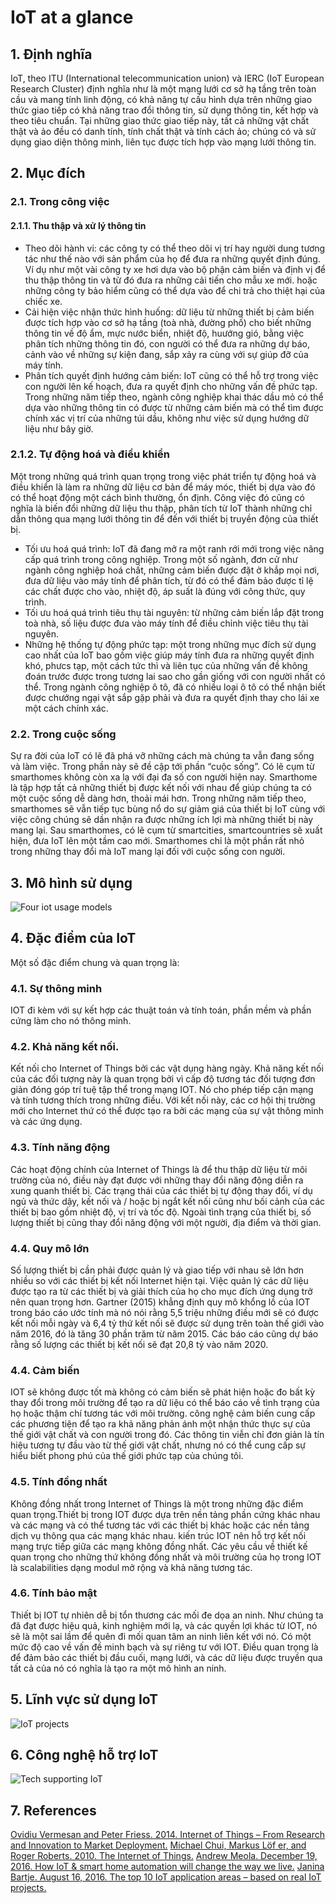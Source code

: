 # IoT at a glance

## 1. Định nghĩa

IoT, theo ITU (International telecommunication union) và IERC (IoT European Research Cluster) định nghĩa như là một mạng lưới cơ sở hạ tầng trên toàn cầu và mang tính linh động, có khả năng tự cấu hình dựa trên những giao thức giao tiếp có khả năng trao đổi thông tin, sử dụng thông tin, kết hợp và theo tiêu chuẩn. Tại những giao thức giao tiếp này, tất cả những vật chất thật và ảo đều có danh tính, tính chất thật và tính cách ảo; chúng có và sử dụng giao diện thông minh, liên tục được tích hợp vào mạng lưới thông tin.


## 2. Mục đích

### 2.1. Trong công việc
#### 2.1.1. Thu thập và xử lý thông tin
+ Theo dõi hành vi: các công ty có thể theo dõi vị trí hay người dung tương tác như thế nào với sản phẩm của họ để đưa ra những quyết định đúng. Ví dụ như một vài công ty xe hơi dựa vào bộ phận cảm biến và định vị để thu thập thông tin và từ đó đưa ra những cải tiến cho mẫu xe mới. hoặc những công ty bảo hiểm cũng có thể dựa vào để chi trả cho thiệt hại của chiếc xe.
+ Cải hiện việc nhận thức hình huống: dữ liệu từ những thiết bị cảm biến được tích hợp vào cơ sở hạ tầng (toà nhà, đường phố) cho biết những thông tin về độ ẩm, mực nước biển, nhiệt độ, huướng gió, bằng việc phân tích những thông tin đó, con người có thể đưa ra những dự báo, cảnh vào về những sự kiện đang, sắp xảy ra cùng với sự giúp đỡ của máy tính.
+ Phân tích quyết định hướng cảm biến: IoT cũng có thể hỗ trợ trong việc con người lên kế hoạch, đưa ra quyết định cho những vấn đề phức tạp. Trong những năm tiếp theo, ngành công nghiệp khai thác dầu mỏ có thể dựa vào những thông tin có được từ những cảm biến mà có thể tìm được chính xác vị trí của những túi dầu, không như việc sử dụng hướng dữ liệu như bây giờ.

### 2.1.2. Tự động hoá và điều khiển
Một trong những quá trình quan trọng trong việc phát triển tự động hoá và điều khiển là làm ra những dữ liệu cơ bản để máy móc, thiết bị dựa vào đó có thể hoạt động một cách bình thường, ổn định. Công việc đó cũng có nghĩa là biến đổi những dữ liệu thu thập, phân tích từ  IoT thành những chỉ dẫn thông qua mạng lưới thông tin để đến với thiết bị truyền động của thiết bị.
+ Tối ưu hoá quá trình: IoT đã đang mở ra một ranh rới mới trong việc nâng cấp quá trình trong công nghiệp. Trong một số ngành, đơn cử như ngành công nghiệp hoá chất, những cảm biến được đặt ở khắp mọi nơi, đưa dữ liệu vào máy tính để phân tích, từ đó có thể đảm bảo được tỉ lệ các chất được cho vào, nhiệt độ, áp suất là đúng với công thức, quy trình.
+ Tối ưu hoá quá trình tiêu thụ tài nguyên: từ những cảm biến lắp đặt trong toà nhà, số liệu được đưa vào máy tính để điều chỉnh việc tiêu thụ tài nguyên.
+ Những hệ thống tự động phức tạp: một trong những mục đích sử dụng cao nhất của IoT bao gồm việc giúp máy tính đưa ra những quyết định khó, phưcs tạp, một cách tức thì và liên tục của những vấn đề không đoán trước được trong tương lai sao cho gần giống với con người nhất có thể. Trong ngành công nghiệp ô tô, đã có nhiều loại ô tô có thể nhận biết được chướng ngại vật sắp gặp phải và đưa ra quyết định thay cho lái xe một cách chính xác. 

### 2.2. Trong cuộc sống
Sự ra đời của IoT có lẽ đã phá vỡ những cách mà chúng ta vẫn đang sống và làm việc. Trong phần này sẽ đề cập tới phần “cuộc sống”. Có lẽ cụm từ smarthomes không còn xa lạ với đại đa số con người hiện nay. Smarthome là tập hợp tất cả những thiết bị được kết nối với nhau để giúp chúng ta có một cuộc sống dễ dàng hơn, thoải mái hơn.
Trong những năm tiếp theo, smarthomes sẽ vẫn tiếp tục bùng nổ do sự giảm giá của thiết bị IoT cùng với việc công chúng sẽ dần nhận ra được những ích lợi mà những thiết bị này mang lại. Sau smarthomes, có lẽ cụm từ smartcities, smartcountries sẽ xuất hiện, đưa IoT lên một tầm cao mới. Smarthomes chỉ là một phần rất nhỏ trong những thay đổi mà IoT mang lại đối với cuộc sống con người.

## 3. Mô hình sử dụng
![Four iot usage models](iotmodels.png)
## 4. Đặc điểm của IoT
Một số đặc điểm chung và quan trọng là:
### 4.1. Sự thông minh
IOT đi kèm với sự kết hợp các thuật toán và tính toán, phần mềm và phần cứng làm cho nó thông minh.
### 4.2. Khả năng kết nối.
Kết nối cho Internet of Things bởi các vật dụng hàng ngày. Khả năng kết nối của các đối tượng này là quan trọng bởi vì cấp độ tương tác đối tượng đơn giản đóng góp trí tuệ tập thể trong mạng IOT. Nó cho phép tiếp cận mạng và tính tương thích trong những điều. Với kết nối này, các cơ hội thị trường mới cho Internet thứ có thể được tạo ra bởi các mạng của sự vật thông minh và các ứng dụng.
### 4.3. Tính năng động
Các hoạt động chính của Internet of Things là để thu thập dữ liệu từ môi trường của nó, điều này đạt được với những thay đổi năng động diễn ra xung quanh thiết bị. Các trạng thái của các thiết bị tự động thay đổi, ví dụ ngủ và thức dậy, kết nối và / hoặc bị ngắt kết nối cũng như bối cảnh của các thiết bị bao gồm nhiệt độ, vị trí và tốc độ. Ngoài tình trạng của thiết bị, số lượng thiết bị cũng thay đổi năng động với một người, địa điểm và thời gian.
### 4.4. Quy mô lớn
Số lượng thiết bị cần phải được quản lý và giao tiếp với nhau sẽ lớn hơn nhiều so với các thiết bị kết nối Internet hiện tại. Việc quản lý các dữ liệu được tạo ra từ các thiết bị và giải thích của họ cho mục đích ứng dụng trở nên quan trọng hơn. Gartner (2015) khẳng định quy mô khổng lồ của IOT trong báo cáo ước tính mà nó nói rằng 5,5 triệu những điều mới sẽ có được kết nối mỗi ngày và 6,4 tỷ thứ kết nối sẽ được sử dụng trên toàn thế giới vào năm 2016, đó là tăng 30 phần trăm từ năm 2015. Các báo cáo cũng dự báo rằng số lượng các thiết bị kết nối sẽ đạt 20,8 tỷ vào năm 2020.
### 4.4. Cảm biến
IOT sẽ không được tốt mà không có cảm biến sẽ phát hiện hoặc đo bất kỳ thay đổi trong môi trường để tạo ra dữ liệu có thể báo cáo về tình trạng của họ hoặc thậm chí tương tác với môi trường. công nghệ cảm biến cung cấp các phương tiện để tạo ra khả năng phản ánh một nhận thức thực sự của thế giới vật chất và con người trong đó. Các thông tin viễn chỉ đơn giản là tín hiệu tương tự đầu vào từ thế giới vật chất, nhưng nó có thể cung cấp sự hiểu biết phong phú của thế giới phức tạp của chúng tôi.
### 4.5. Tính đồng nhất
Không đồng nhất trong Internet of Things là một trong những đặc điểm quan trọng.Thiết bị trong IOT được dựa trên nền tảng phần cứng khác nhau và các mạng và có thể tương tác với các thiết bị khác hoặc các nền tảng dịch vụ thông qua các mạng khác nhau. kiến trúc IOT nên hỗ trợ kết nối mạng trực tiếp giữa các mạng không đồng nhất. Các yêu cầu về thiết kế quan trọng cho những thứ không đồng nhất và môi trường của họ trong IOT là scalabilities dạng modul mở rộng và khả năng tương tác.
### 4.6. Tính bảo mật
Thiết bị IOT tự nhiên dễ bị tổn thương các mối đe dọa an ninh. Như chúng ta đã đạt được hiệu quả, kinh nghiệm mới lạ, và các quyền lợi khác từ IOT, nó sẽ là một sai lầm để quên đi mối quan tâm an ninh liên kết với nó. Có một mức độ cao về vấn đề minh bạch và sự riêng tư với IOT. Điều quan trọng là để đảm bảo các thiết bị đầu cuối, mạng lưới, và các dữ liệu được truyền qua tất cả của nó có nghĩa là tạo ra một mô hình an ninh.
## 5. Lĩnh vực sử dụng IoT
![IoT projects](iotprojects.png)
## 6. Công nghệ hỗ trợ IoT
![Tech supporting IoT](techiot.jpg)
## 7. References
[Ovidiu Vermesan and Peter Friess. 2014. Internet of Things – From Research and Innovation to Market Deployment.](https://www.researchgate.net/profile/Patrick_Guillemin/publication/265689193_IoT-From_Research_and_Innovation_to_Market_Deployment_IERC_Cluster_eBook_978-87-93102-95-8_P/links/541932c10cf203f155adc4f4.pdf)
[Michael Chui, Markus Löf er, and Roger Roberts. 2010. The Internet of Things.](https://realyze.in/downloads/TheInternetofThings.pdf)
[Andrew Meola. December 19, 2016. How IoT & smart home automation will change the way we live.](http://www.businessinsider.com/internet-of-things-smart-home-automation-2016-8)
[Janina Bartje. August 16, 2016. The top 10 IoT application areas – based on real IoT projects.](https://iot-analytics.com/top-10-iot-project-application-areas-q3-2016/)

